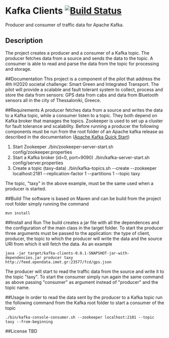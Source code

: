 Kafka Clients [![Build Status](https://travis-ci.org/luigiselmi/kafka-clients.svg?branch=master)](https://travis-ci.org/luigiselmi/kafka-clients)
=====================
Producer and consumer of traffic data for Apache Kafka. 

## Description
The project creates a producer and a consumer of a Kafka topic. The producer fetches data from a source and sends the data 
to the topic. A consumer is able to read and parse the data from the topic for processing and storage.

##Documentation 
This project is a component of the pilot that address the 4th H2020 societal challenge: Smart Green and Integrated Transport. 
The pilot will provide a scalable and fault tolerant system to collect, process and store the data from sensors: GPS data from 
cabs and data from Bluetooth sensors all in the city of Thessaloniki, Greece.

##Requirements 
A producer fetches data from a source and writes the data to a Kafka topic, while a consumer listen to a topic. They both depend on Kafka broker that manages the topics. 
Zookeeper is used to set up a cluster for fault tolerance and scalability. Before running a producer the following components must be run from the root folder of an Apache kafka release
as described in the documentation ([Apache Kafka Quick Start](http://kafka.apache.org/documentation.html#quickstart))

1. Start Zookeeper
    ./bin/zookeeper-server-start.sh config/zookeeper.properties
2. Start a Kafka broker (id=0, port=9090)
    ./bin/kafka-server-start.sh config/server.properties
3. Create  a topic (taxy-data)
    ./bin/kafka-topics.sh --create --zookeeper localhost:2181 --replication-factor 1 --partitions 1 --topic taxy

The topic, "taxy" in the above example, must be the same used when a producer is started.
 
##Build 
The software is based on Maven and can be build from the project root folder simply running the command

    mvn install

##Install and Run 
The build creates a jar file with all the dependences and the configuration of the main class in the target folder. 
To start the producer three arguments must be passed to the application: the type of client, producer, the topic to which
the producer will write the data and the source URI from which it will fetch the data. As an example

    java -jar target/kafka-clients-0.0.1-SNAPSHOT-jar-with-dependencies.jar producer taxy http://feed.opendata.imet.gr:23577/fcd/gps.json

The producer will start to read the traffic data from the source and write it to the topic "taxy". To start the consumer simply 
run again the same command as above passing "consumer" as argument instead of "producer" and the topic name.

##Usage 
In order to read the data sent by the producer to a Kafka topic run the following command from the Kafka root folder to start a consumer of the topic

    ./bin/kafka-console-consumer.sh --zookeeper localhost:2181 --topic taxy --from-beginning


##License 
TBD 
